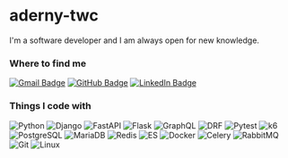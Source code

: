 # aderny-twc

I'm a software developer and I am always open for new knowledge.

### Where to find me
[![Gmail Badge](https://img.shields.io/badge/Gmail-%2312100E.svg?&style=for-the-badge&logo=Gmail&logoColor=red&link=mailto:diksandab@gmail.com)](mailto:diksandab@gmail.com)
[![GitHub Badge](https://img.shields.io/badge/GitHub-%2312100E.svg?&style=for-the-badge&logo=Github&logoColor=white)](https://github.com/aderny-twc)
[![LinkedIn Badge](https://img.shields.io/badge/linkedin-%230077B5.svg?&style=for-the-badge&logo=linkedin&logoColor=white)]()


### Things I code with
![Python](https://img.shields.io/badge/-Python-black?style=flat-square&logo=Python)
![Django](https://img.shields.io/badge/-Django-black?style=flat-square&logo=Django)
![FastAPI](https://img.shields.io/badge/-FastAPI-black?style=flat-square&logo=FastAPI)
![Flask](https://img.shields.io/badge/-Flask-black?style=flat-square&logo=Flask)
![GraphQL](https://img.shields.io/badge/-GraphQL-black?style=flat-square&logo=GraphQL)
![DRF](https://img.shields.io/badge/-DRF-black?style=flat-square)
![Pytest](https://img.shields.io/badge/-Pytest-black?style=flat-square&logo=pytest)
![k6](https://img.shields.io/badge/-k6-black?style=flat-square&logo=k6)
![PostgreSQL](https://img.shields.io/badge/-PostgreSQL-black?style=flat-square&logo=postgresql)
![MariaDB](https://img.shields.io/badge/-MariaDB-black?style=flat-square&logo=mariadb)
![Redis](https://img.shields.io/badge/-Redis-black?style=flat-square&logo=Redis)
![ES](https://img.shields.io/badge/-Elasticsearch-black?style=flat-square&logo=Elasticsearch)
![Docker](https://img.shields.io/badge/-Docker-black?style=flat-square&logo=Docker)
![Celery](https://img.shields.io/badge/-Celery-black?style=flat-square&logo=Celery)
![RabbitMQ](https://img.shields.io/badge/-RabbitMQ-black?style=flat-square&logo=RabbitMQ)
![Git](https://img.shields.io/badge/-Git-black?style=flat-square&logo=git)
![Linux](https://img.shields.io/badge/-Linux-black?style=flat-square&logo=Linux)
